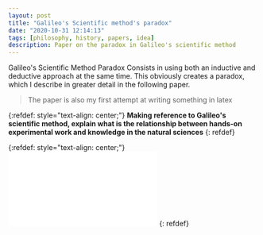 ```yaml
---
layout: post
title: "Galileo's Scientific method's paradox"
date: "2020-10-31 12:14:13"
tags: [philosophy, history, papers, idea]
description: Paper on the paradox in Galileo's scientific method
---
```


Galileo's Scientific Method Paradox Consists in using both an inductive and deductive approach at the same time. This obviously creates a paradox, which I describe in greater detail in the following paper.

> The paper is also my first attempt at writing something in latex

{:refdef: style="text-align: center;"}
**Making reference to Galileo's scientific method, explain what is the relationship between hands-on experimental work and knowledge in the natural sciences**
{: refdef}

{:refdef: style="text-align: center;"}
[![Download Link](/assets/posts/galileos-scientific-method-paradox/Galileo-Scienfic-Method.pdf)](/assets/posts/galileos-scientific-method-paradox/Galileo-Scienfic-Method.pdf)
{: refdef}

[jekyll-docs]: https://jekyllrb.com/docs/home
[jekyll-gh]:   https://github.com/jekyll/jekyll
[jekyll-talk]: https://talk.jekyllrb.com